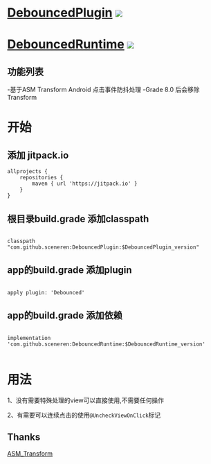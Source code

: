 # [DebouncedPlugin](https://github.com/sceneren/DebouncedPlugin)   [![](https://jitpack.io/v/sceneren/DebouncedPlugin.svg)](https://jitpack.io/private#sceneren/DebouncedRuntime)
# [DebouncedRuntime](https://github.com/sceneren/DebouncedRuntime)  [![](https://jitpack.io/v/sceneren/DebouncedRuntime.svg)](https://jitpack.io/private#sceneren/DebouncedRuntime)



## 功能列表

-基于ASM Transform Android 点击事件防抖处理
-Grade 8.0 后会移除 Transform

# 开始

## 添加 jitpack.io

```
allprojects {
    repositories {
        maven { url 'https://jitpack.io' }
    }
}

```
## 根目录build.grade 添加classpath
```

classpath "com.github.sceneren:DebouncedPlugin:$DebouncedPlugin_version"

```
## app的build.grade 添加plugin
```

apply plugin: 'Debounced'

```
## app的build.grade 添加依赖
```
    
implementation 'com.github.sceneren:DebouncedRuntime:$DebouncedRuntime_version'
    
```

# 用法

1、没有需要特殊处理的view可以直接使用,不需要任何操作

2、有需要可以连续点击的使用```@UncheckViewOnClick```标记


## Thanks

[ASM_Transform](https://github.com/leavesCZY/ASM_Transform)
